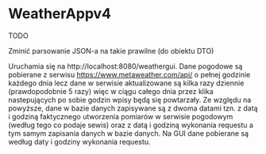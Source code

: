 # WeatherAppv4
TODO

Zminić parsowanie JSON-a na takie prawilne (do obiektu DTO)

Uruchamia się na http://localhost:8080/weathergui. Dane pogodowe są pobierane z serwisu https://www.metaweather.com/api/ o pełnej godzinie każdego dnia lecz dane w serwisie aktualizowane są kilka razy dziennie (prawdopodobnie 5 razy) więc w ciągu całego dnia przez klika nastepujących po sobie godzin wpisy będą się powtarzały. Ze względu na powyższe, dane w bazie danych zapisywane są z dwoma datami tzn. z datą i godziną faktycznego utworzenia pomiarów w serwisie pogodowym (według tego co podaje sewis) oraz z datą i godziną wykonania requestu a tym samym zapisania danych w bazie danych. Na GUI dane pobierane są według daty i godziny wykonania requestu.
